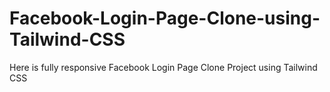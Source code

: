 # Facebook-Login-Page-Clone-using-Tailwind-CSS
Here is fully responsive Facebook Login Page Clone Project using Tailwind CSS
